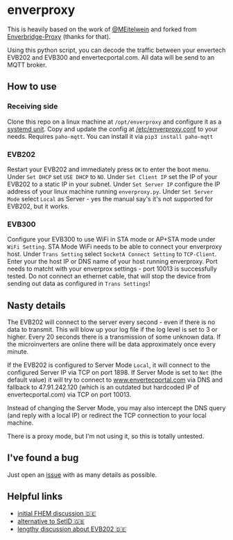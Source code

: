 # enverproxy

This is heavily based on the work of [@MEitelwein](https://github.com/MEitelwein) and forked from [Enverbridge-Proxy](https://gitlab.eitelwein.net/MEitelwein/Enverbridge-Proxy) (thanks for that).

Using this python script, you can decode the traffic between your envertech EVB202 and EVB300 and envertecportal.com. All data will be send to an MQTT broker.

## How to use

### Receiving side

Clone this repo on a linux machine at `/opt/enverproxy` and configure it as a [systemd unit](enverproxy.service). Copy and update the config at [/etc/enverproxy.conf](enverproxy.conf) to your needs.
Requires `paho-mqtt`. You can install it via `pip3 install paho-mqtt`

### EVB202

Restart your EVB202 and immediately press `OK` to enter the boot menu. Under `Set DHCP` set `USE DHCP` to `NO`. Under `Set Client IP` set the IP of your EVB202 to a static IP in your subnet. Under `Set Server IP` configure the IP address of your linux machine running `enverproxy.py`. Under `Set Server Mode` select `Local` as Server - yes the manual say's it's not supported for EVB202, but it works.

### EVB300

Configure your EVB300 to use WiFi in STA mode or AP+STA mode under `WiFi Setting`. STA Mode WiFi needs to be able to connect your enverproxy host.
Under `Trans Setting` select `SocketA Connect Setting` to `TCP-Client`. Enter your the host IP or DNS name of your host running enverproxy. Port needs to matcht with your enverprox settings - port 10013 is successfully tested.
Do not connect an ethernet cable, that will stop the device from sending out data as configured in `Trans Settings`!

## Nasty details

The EVB202 will connect to the server every second - even if there is no data to transmit. This will blow up your log file if the log level is set to 3 or higher. Every 20 seconds there is a transmission of some unknown data. If the microinverters are online there will be data approximately once every minute.

If the EVB202 is configured to Server Mode `Local`, it will connect to the configured Server IP via TCP on port 1898. If Server Mode is set to `Net` (the default value) it will try to connect to www.envertecportal.com via DNS and fallback to 47.91.242.120 (which is an outdated but hardcoded IP of envertecportal.com) via TCP on port 10013.

Instead of changing the Server Mode, you may also intercept the DNS query (and reply with a local IP) or redirect the TCP connection to your local machine.

There is a proxy mode, but I'm not using it, so this is totally untested.

## I've found a bug

Just open an [issue](https://github.com/zivillian/enverproxy/issues/new) with as many details as possible.

## Helpful links

- [initial FHEM discussion 🇩🇪](https://forum.fhem.de/index.php?topic=61867.0)
- [alternative to SetID 🇬🇧](https://sven.stormbind.net/blog/posts/iot_envertech_enverbridge_evb202/)
- [lengthy discussion about EVB202 🇩🇪](https://www.photovoltaikforum.com/thread/125652-envertech-bridge-evb202-oder-evb201/)
